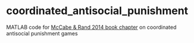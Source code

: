 # coordinated_antisocial_punishment
MATLAB code for [McCabe &amp; Rand 2014 book chapter](https://www.researchgate.net/publication/262970143_Coordinated_Punishment_Does_Not_Proliferate_When_Defectors_Can_Also_Punish_Cooperators) on coordinated antisocial punishment games
